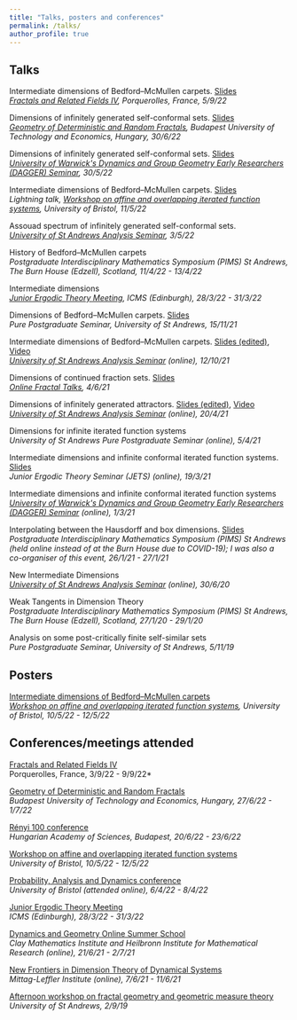 ```yaml
---
title: "Talks, posters and conferences"
permalink: /talks/
author_profile: true
---
```


## Talks

Intermediate dimensions of Bedford–McMullen carpets. [Slides](https://amlan-banaji.github.io/files/Porquerolles2022.pdf)  
*[Fractals and Related Fields IV](https://farf4.math.cnrs.fr/), Porquerolles, France, 5/9/22*

Dimensions of infinitely generated self-conformal sets. [Slides](https://amlan-banaji.github.io/files/Budapest2022.pdf)  
*[Geometry of Deterministic and Random Fractals](https://simon60.math.bme.hu/), Budapest University of Technology and Economics, Hungary, 30/6/22*

Dimensions of infinitely generated self-conformal sets. [Slides](https://amlan-banaji.github.io/files/Warwick2022.pdf)  
*[University of Warwick's Dynamics and Group Geometry Early Researchers (DAGGER) Seminar](https://warwick.ac.uk/fac/sci/maths/research/events/seminars/areas/dagger), 30/5/22*

Intermediate dimensions of Bedford–McMullen carpets. [Slides](https://amlan-banaji.github.io/files/BedfordBristolWorkshop.pdf)  
*Lightning talk, [Workshop on affine and overlapping iterated function systems](https://www.mat.univie.ac.at/~troscheit/workshop2022/), University of Bristol, 11/5/22*

Assouad spectrum of infinitely generated self-conformal sets.  
*[University of St Andrews Analysis Seminar](http://www-maths.mcs.st-andrews.ac.uk/pg/pure/Analysis/seminars.html), 3/5/22*

History of Bedford–McMullen carpets  
*Postgraduate Interdisciplinary Mathematics Symposium (PIMS) St Andrews, The Burn House (Edzell), Scotland, 11/4/22 - 13/4/22*

Intermediate dimensions  
*[Junior Ergodic Theory Meeting](https://www.icms.org.uk/workshops/2022/junior-ergodic-theory-meeting), ICMS (Edinburgh), 28/3/22 - 31/3/22*

Dimensions of Bedford–McMullen carpets. [Slides](https://amlan-banaji.github.io/files/BedfordPPS.pdf)  
*Pure Postgraduate Seminar, University of St Andrews, 15/11/21*

Intermediate dimensions of Bedford–McMullen carpets. [Slides (edited)](https://amlan-banaji.github.io/files/BedfordAnalysisSeminar.pdf), [Video](https://www.youtube.com/watch?v=hoHdg71ycqs)  
*[University of St Andrews Analysis Seminar](http://www-maths.mcs.st-andrews.ac.uk/pg/pure/Analysis/seminars.html) (online), 12/10/21*

Dimensions of continued fraction sets. [Slides](https://amlan-banaji.github.io/files/Workshop2021.pdf)  
*[Online Fractal Talks](https://people.maths.bris.ac.uk/~matmj/BBMOS.html), 4/6/21*

Dimensions of infinitely generated attractors. [Slides (edited)](https://amlan-banaji.github.io/files/AnalysisSeminarApril2021.pdf), [Video](https://www.youtube.com/watch?v=KL6q4UNnVEk)  
*[University of St Andrews Analysis Seminar](http://www-maths.mcs.st-andrews.ac.uk/pg/pure/Analysis/seminars.html) (online), 20/4/21*

Dimensions for infinite iterated function systems  
*University of St Andrews Pure Postgraduate Seminar (online), 5/4/21*

Intermediate dimensions and infinite conformal iterated function systems. [Slides](https://amlan-banaji.github.io/files/JETStalkMarch2021.pdf)  
*Junior Ergodic Theory Seminar (JETS) (online), 19/3/21*

Intermediate dimensions and infinite conformal iterated function systems  
*[University of Warwick's Dynamics and Group Geometry Early Researchers (DAGGER) Seminar](https://warwick.ac.uk/fac/sci/maths/research/events/seminars/areas/dagger) (online), 1/3/21*

Interpolating between the Hausdorff and box dimensions. [Slides](https://amlan-banaji.github.io/files/Burn2021Website.pdf)  
*Postgraduate Interdisciplinary Mathematics Symposium (PIMS) St Andrews (held online instead of at the Burn House due to COVID-19); I was also a co-organiser of this event, 26/1/21 - 27/1/21* 

New Intermediate Dimensions  
*[University of St Andrews Analysis Seminar](http://www-maths.mcs.st-andrews.ac.uk/pg/pure/Analysis/seminars.html) (online), 30/6/20*

Weak Tangents in Dimension Theory  
*Postgraduate Interdisciplinary Mathematics Symposium (PIMS) St Andrews, The Burn House (Edzell), Scotland, 27/1/20 - 29/1/20*

Analysis on some post-critically finite self-similar sets  
*Pure Postgraduate Seminar, University of St Andrews, 5/11/19*

## Posters

[Intermediate dimensions of Bedford–McMullen carpets](https://amlan-banaji.github.io/files/BristolCarpetsPoster.pdf)  
*[Workshop on affine and overlapping iterated function systems](https://www.mat.univie.ac.at/~troscheit/workshop2022/), University of Bristol, 10/5/22 - 12/5/22*

## Conferences/meetings attended

[Fractals and Related Fields IV](https://farf4.math.cnrs.fr/)  
Porquerolles, France, 3/9/22 - 9/9/22*

[Geometry of Deterministic and Random Fractals](https://simon60.math.bme.hu/)  
*Budapest University of Technology and Economics, Hungary, 27/6/22 - 1/7/22*

[Rényi 100 conference](https://conferences.renyi.hu/renyi100/home)  
*Hungarian Academy of Sciences, Budapest, 20/6/22 - 23/6/22*

[Workshop on affine and overlapping iterated function systems](https://www.mat.univie.ac.at/~troscheit/workshop2022/)  
*University of Bristol, 10/5/22 - 12/5/22*

[Probability, Analysis and Dynamics conference](https://people.maths.bris.ac.uk/~mb13434/pad21/)  
*University of Bristol (attended online), 6/4/22 - 8/4/22*

[Junior Ergodic Theory Meeting](https://www.icms.org.uk/workshops/2022/junior-ergodic-theory-meeting)  
*ICMS (Edinburgh), 28/3/22 - 31/3/22*

[Dynamics and Geometry Online Summer School](https://heilbronn.ac.uk/2020/12/17/cmi-himr-dynamics-and-geometry-summer-school/)  
*Clay Mathematics Institute and Heilbronn Institute for Mathematical Research (online), 21/6/21 - 2/7/21*

[New Frontiers in Dimension Theory of Dynamical Systems](http://mittag-leffler.se/konferens/new-frontiers-dimension-theory-dynamical-systems-applications-metric-number-theory-web)  
*Mittag-Leffler Institute (online), 7/6/21 - 11/6/21*

[Afternoon workshop on fractal geometry and geometric measure theory](http://www.mcs.st-andrews.ac.uk/~jmf32/FG19.html)  
*University of St Andrews, 2/9/19*



